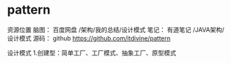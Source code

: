 # pattern

资源位置
脑图：  百度网盘	/架构/我的总结/设计模式
笔记：  有道笔记	/JAVA架构/设计模式
源码：  github   	https://github.com/itdivine/pattern


设计模式
1.创建型：简单工厂、工厂模式、抽象工厂、原型模式
